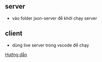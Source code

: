 ## server
- vào folder json-server để khởi chạy server

## client
- dùng live server trong vscode để chạy


[Hướng dẫn](https://drive.google.com/drive/folders/1rFLvto2xje3e1C1A1LEdBltMZGVmBvHW)